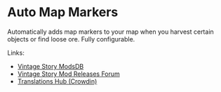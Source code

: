 ﻿# Auto Map Markers

Automatically adds map markers to your map when you harvest certain objects or find loose ore. Fully configurable.

Links:
 - [Vintage Story ModsDB](https://mods.vintagestory.at/automapmarkers)
 - [Vintage Story Mod Releases Forum](https://www.vintagestory.at/forums/topic/4989-resin-auto-map-markers/)
 - [Translations Hub (Crowdin)](https://crowdin.com/project/egocaribs-vintage-story-mods/invite?h=ea6a24150eea0f7b0def3b4284610db51948584)
